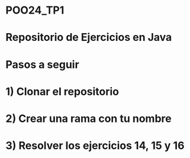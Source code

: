 # POO24_TP1
# Repositorio de Ejercicios en Java
# Pasos a seguir
# 1) Clonar el repositorio
# 2) Crear una rama con tu nombre
# 3) Resolver los ejercicios 14, 15 y 16
